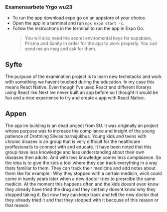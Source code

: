 ### Examensarbete Yrgo wu23 

- To run the app download expo go on an appstore of your choice.
- Open the app in a terminal and run `npx expo start -c`.
- Follow the instructions in the terminal to run the app in Expo Go.
  > You will also need the secret enviromental keys for supabase, Prisma and Sanity in order for the app to work properly. You can send me an msg and ask for them.

## Syfte
The purpuse of the examination project is to learn new techstacks and work with something we havent touched during the education. In my case this means React Native. 
Even though I've used React and different librarys using React like Next Ive never built an app before so I thought it would be fun and a nice experience to try and create a app with React Native. 

## Appen
The app im building is an dead project from SU. It was originally an project whose purpuse was to increace the compliance and insight of the young patience of Drottning Silvias barnsjukhus. Young kids and teens with chronic disases is an group that is very difficult for the healthcare proffesionalls to connect with and educate. It have been noted that this group have less knowledge and less understanding about their own diseases then adults. And with less knowledge comes less complaiance. So the idea is to give the kids a tool where they can track everything in a way thats familiar to them. They can track their medicins and add notes about them like for example : Why they stopped with a certain medicin, wich could come in handy years later when a new doctor tries to presrcibe the same medicin.  At the moment this happens often and the kids doesnt even know they already have tried the drug and they certanly doesnt know why they stopped taking it. But now they can keep track and tell the new doctor that they already tried it and that they stopped with it becouse of this reason or that reason.
 


